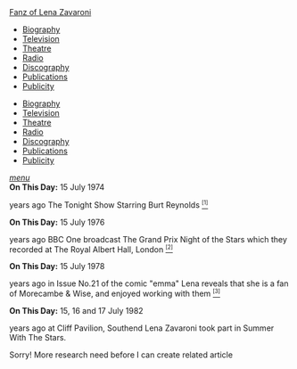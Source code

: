 <!DOCTYPE html>
<html>
<head>
<!-- Meta Tags properties-->
<meta property="og:title" content="15 July (1974, 1976, 1978, and 1982)" />
<meta property="og:description" content="Lena Zavaroni appeared on 2 TV shows and performed at 1 Theatre as well as her weekly column for the comic emma" />
<meta property="og:image" content=""/>

<!-- Meta Tags names-->
<meta name="title" content="15 July" />
<meta name="description" content="Lena Zavaroni appeared on 2 TV shows and performed at 1 Theatre as well as her weekly column for the comic emma" />
<meta name="image" content=""/>
<meta name="viewport" content="width=device-width, initial-scale=1" />

<!-- Twitter Card Meta Tags-->
<meta name="twitter:card" content="summary" />

<meta http-equiv="Content-Type" content="text/html; charset=UTF-8"/>

<!-- CSS-->
<link rel="stylesheet" href="https://cdnjs.cloudflare.com/ajax/libs/font-awesome/4.7.0/css/font-awesome.min.css"/>
<link href="https://fonts.googleapis.com/icon?family=Material+Icons" rel="stylesheet"/>
<link href="/css/materialize.css" type="text/css" rel="stylesheet" media="screen,projection"/>
<link href="/css/style.css" type="text/css" rel="stylesheet" media="screen,projection"/>

<title>15 July (1974, 1976, 1978, and 1982)</title>
</head>

<body>
<nav>
<div class="nav-wrapper container" style="width:100%">
<a id="logo-container" href="/index.html" class="brand-logo truncate">Fanz of Lena Zavaroni</a>
<ul class="right hide-on-med-and-down">
<li><a href="/biography/biography.html"><i class="fa fa-female"></i> Biography</a></li>
<li><a href="/television/television.html"><i class="fa fa-television"></i> Television</a></li>
<li><a href="/theatre/theatre.html"><i class="fa fa-institution"></i> Theatre</a></li>
<li><a href="/radio/radio.html"><i class="fa fa-microphone"></i> Radio</a></li>
<li><a href="/discography/discography.html"><i class="fa fa-music"></i> Discography</a></li>
<li><a href="/publications/publications.html"><i class="fa fa-newspaper-o"></i> Publications</a></li>
<li><a href="/publicity/publicity.html"><i class="fa fa-photo"></i> Publicity</a></li>

</ul>

<ul id="nav-mobile" class="side-nav">
<li><a href="/biography/biography.html"><i class="fa fa-female"></i> Biography</a></li>
<li><a href="/television/television.html"><i class="fa fa-television"></i> Television</a></li>
<li><a href="/theatre/theatre.html"><i class="fa fa-institution"></i> Theatre</a></li>
<li><a href="/radio/radio.html"><i class="fa fa-microphone"></i> Radio</a></li>
<li><a href="/discography/discography.html"><i class="fa fa-music"></i> Discography</a></li>
<li><a href="/publications/publications.html"><i class="fa fa-newspaper-o"></i> Publications</a></li>
<li><a href="/publicity/publicity.html"><i class="fa fa-photo"></i> Publicity</a></li>

</ul>
<a href="#" data-activates="nav-mobile" class="button-collapse"><i class="material-icons">menu</i></a>
</div>
</nav>

<main class="Main-Default">
<article>
<div class="row">
<div class="col s12">
<div class="card hoverable OnThisDay">
<div class="card-content">
<span class="card-title"><strong>On This Day:</strong> 15 July 1974</span>
<p class="flow-text"><span id="age1"></span> years ago The Tonight Show Starring Burt Reynolds <a href="/television/the-tonight-show/tonight-show2.html"><sup><small>[1]</small></sup></a></p>
</div></div></div></div>

<div class="row">
<div class="col s12">
<div class="card hoverable OnThisDay">
<div class="card-content">
<span class="card-title"><strong>On This Day:</strong> 15 July 1976</span>
<p class="flow-text"><span id="age2"></span> years ago BBC One broadcast The Grand Prix Night of the Stars which they recorded at The Royal Albert Hall, London <a href="/television/the-grand-prix-night-of-the-stars.html"><sup><small>[2]</small></sup></a></p>
</div></div></div></div>

<div class="row">
<div class="col s12">
<div class="card hoverable OnThisDay">
<div class="card-content">
<span class="card-title"><strong>On This Day:</strong> 15 July 1978</span>
<p class="flow-text"><span id="age3"></span> years ago in Issue No.21 of the comic &quot;emma&quot; Lena reveals that she is a fan of Morecambe &amp; Wise, and enjoyed working with them <a href="/publications/emma/1978-07-15.html"><sup><small>[3]</small></sup></a></p>
</div></div></div></div>

<div class="row">
<div class="col s12">
<div class="card hoverable OnThisDay">
<div class="card-content">
<span class="card-title"><strong>On This Day:</strong> 15, 16 and 17 July 1982</span>
<p class="flow-text"><span id="age4"></span> years ago at Cliff Pavilion, Southend Lena Zavaroni took part in Summer With The Stars.</p>
<p class="flow-text">Sorry! More research need before I can create related article</p>
</div></div></div></div>

</article>
</main>
<!-- Script for calculating number of years ago -->
<script>
var dob = '19740715';
var year = Number(dob.substr(0, 4));
var month = Number(dob.substr(4, 2)) - 1;
var day = Number(dob.substr(6, 2));
var today = new Date();
var age1 = today.getFullYear() - year;
if (today.getMonth() < month || (today.getMonth() == month && today.getDate() < day)) {
age1--;
}
document.getElementById("age1").innerHTML=age1;

var dob = '19760715';
var year = Number(dob.substr(0, 4));
var month = Number(dob.substr(4, 2)) - 1;
var day = Number(dob.substr(6, 2));
var today = new Date();
var age2 = today.getFullYear() - year;
if (today.getMonth() < month || (today.getMonth() == month && today.getDate() < day)) {
age2--;
}
document.getElementById("age2").innerHTML=age2;

var dob = '19780715';
var year = Number(dob.substr(0, 4));
var month = Number(dob.substr(4, 2)) - 1;
var day = Number(dob.substr(6, 2));
var today = new Date();
var age3 = today.getFullYear() - year;
if (today.getMonth() < month || (today.getMonth() == month && today.getDate() < day)) {
age3--;
}
document.getElementById("age3").innerHTML=age3;

var dob = '19820715';
var year = Number(dob.substr(0, 4));
var month = Number(dob.substr(4, 2)) - 1;
var day = Number(dob.substr(6, 2));
var today = new Date();
var age4 = today.getFullYear() - year;
if (today.getMonth() < month || (today.getMonth() == month && today.getDate() < day)) {
age4--;
}
document.getElementById("age4").innerHTML=age4;
</script>
<!-- Scripts -->
<script src="https://code.jquery.com/jquery-2.1.1.min.js"></script>
<script src="/materialize/js/materialize.min.js"></script>
<script src="/materialize/js/init.js"></script>
</body>
</html>
